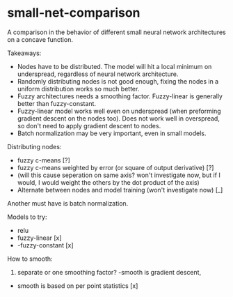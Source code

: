 # small-net-comparison
A comparison in the behavior of different small neural network architectures on a concave function.

Takeaways:

- Nodes have to be distributed. The model will hit a local minimum on underspread, regardless of neural network architecture.
- Randomly distributing nodes is not good enough, fixing the nodes in a uniform distribution works so much better.
- Fuzzy architectures needs a smoothing factor. Fuzzy-linear is generally better than fuzzy-constant.
- Fuzzy-linear model works well even on underspread (when preforming gradient descent on the nodes too). Does not work well in overspread, so don't need to apply gradient descent to nodes.
- Batch normalization may be very important, even in small models.


Distributing nodes:
- fuzzy c-means [?]
- fuzzy c-means weighted by error (or square of output derivative) [?]
- (will this cause seperation on same axis? won't investigate now, but if I would, I would weight the others by the dot product of the axis)
- Alternate between nodes and model training (won't investigate now) [_]

Another must have is batch normalization.

Models to try:
- relu
- fuzzy-linear [x]
- -fuzzy-constant [x]

How to smooth:
1) separate or one smoothing factor?
-smooth is gradient descent,
- smooth is based on per point statistics [x]
